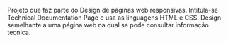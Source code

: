 Projeto que faz parte do Design de páginas web responsivas. Intitula-se Technical Documentation Page e usa as linguagens HTML e CSS. 
Design semelhante a uma página web na qual se pode consultar informação tecnica.
